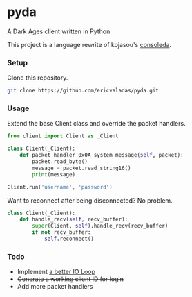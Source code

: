 # pyda
A Dark Ages client written in Python

This project is a language rewrite of kojasou's [consoleda](https://github.com/kojasou/consoleda).

### Setup
Clone this repository.
```sh
git clone https://github.com/ericvaladas/pyda.git
```

### Usage
Extend the base Client class and override the packet handlers.
```py
from client import Client as _Client

class Client(_Client):
    def packet_handler_0x0A_system_message(self, packet):
        packet.read_byte()
        message = packet.read_string16()
        print(message)

Client.run('username', 'password')
```
Want to reconnect after being disconnected? No problem.
```py
class Client(_Client):
    def handle_recv(self, recv_buffer):
        super(Client, self).handle_recv(recv_buffer)
        if not recv_buffer:
            self.reconnect()
```

### Todo
- Implement [a better IO Loop](http://tornado.readthedocs.org/en/latest/ioloop.html)
- ~~Generate a working client ID for login~~
- Add more packet handlers
